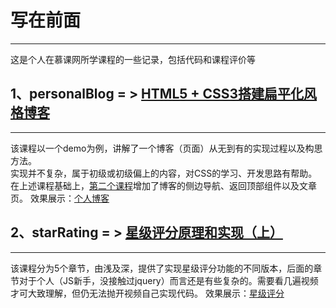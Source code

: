 # 写在前面
---
这是个人在慕课网所学课程的一些记录，包括代码和课程评价等  

## 1、personalBlog = > [HTML5 + CSS3搭建扁平化风格博客](http://www.imooc.com/learn/445)
---
该课程以一个demo为例，讲解了一个博客（页面）从无到有的实现过程以及构思方法。  
实现并不复杂，属于初级或初级偏上的内容，对CSS的学习、开发思路有帮助。  
在上述课程基础上，[第二个课程](http://www.imooc.com/learn/598)增加了博客的侧边导航、返回顶部组件以及文章页。
效果展示：[个人博客](http://ytxka.github.io/IMOOC/personalBlog/templates/index.html)  
## 2、starRating = > [星级评分原理和实现（上）](http://www.imooc.com/learn/842)
---
该课程分为5个章节，由浅及深，提供了实现星级评分功能的不同版本，后面的章节对于个人（JS新手，没接触过jquery）而言还是有些复杂的。需要看几遍视频才可大致理解，但仍无法抛开视频自己实现代码。
效果展示：[星级评分](http://ytxka.github.io/IMOOC/starRating/templates/index1.html)
